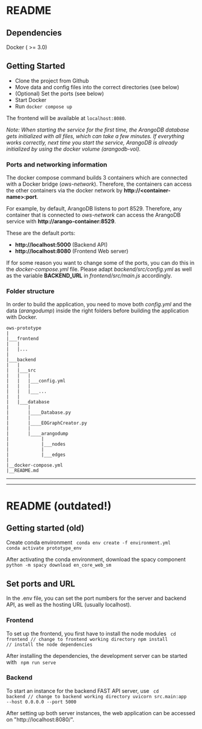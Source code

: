 # README


## Dependencies 
Docker ( >= 3.0)

## Getting Started

- Clone the project from Github
- Move data and config files into the correct directories (see below)
- (Optional) Set the ports (see below)
- Start Docker
- Run <code>docker compose up </code>

The frontend will be available at <code>localhost:8080</code>. 

*Note: When starting the service for the first time, the ArangoDB database gets initialized with all files, which can take a few minutes. If everything works correctly, next time you start the service, ArangoDB is already initialized by using the docker volume (arangodb-vol).*

### Ports and networking information
The docker compose command builds 3 containers which are connected with a Docker bridge (*ows-network*). Therefore, the containers can access the other containers via the docker network by **http://\<container-name\>:port**. 

For example, by default, ArangoDB listens to port 8529. Therefore, any container that is connected to *ows-network* can access the ArangoDB service with **http://arango-container:8529**. 

These are the default ports: 
- **http://localhost:5000** (Backend API)
- **http://localhost:8080** (Frontend Web server)


If for some reason you want to change some of the ports, you can do this in the *docker-compose.yml* file. Please adapt *backend/src/config.yml* as well as the variable **BACKEND_URL** in *frontend/src/main.js* accordingly. 

### Folder structure
In order to build the application, you need to move both *config.yml* and the data (*arangodump*) inside the right folders before building the application with Docker. 


~~~
ows-prototype
|
|___frontend
|   |
|   |...
|
|___backend
|   |
|   |___src
|   |   |
|   |   |___config.yml
|   |   |
|   |   |___...
|   |
|   |___database
|       |
|       |____Database.py
|       |
|       |____EOGraphCreator.py
|       |
|       |____arangodump
|            |
|            |___nodes
|            |
|            |___edges
|
|__docker-compose.yml
|__README.md
~~~

***
***


# README (outdated!)
## Getting started (old)

Create conda environment 
<code>
  conda env create -f environment.yml
  conda activate prototype_env
</code>

After activating the conda environment, download the spacy component 
<code>
  python -m spacy download en_core_web_sm
</code>

## Set ports and URL
In the .env file, you can set the port numbers for the server and backend API, as well as the hosting URL (usually localhost). 

### Frontend

To set up the frontend, you first have to install the node modules 
<code>
  cd frontend // change to frontend working directory
  npm install // install the node dependencies
</code>


After installing the dependencies, the development server can be started with 
<code>
  npm run serve
</code>


### Backend
To start an instance for the backend FAST API server, use
<code>
  cd backend // change to backend working directory
  uvicorn src.main:app --host 0.0.0.0 --port 5000
</code>



After setting up both server instances, the web application can be accessed on "http://localhost:8080/". 


